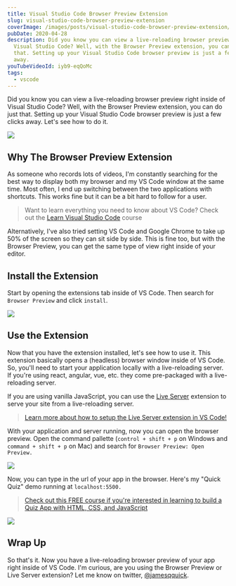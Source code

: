 ```yaml
---
title: Visual Studio Code Browser Preview Extension
slug: visual-studio-code-browser-preview-extension
coverImage: /images/posts/visual-studio-code-browser-preview-extension/cover.png
pubDate: 2020-04-28
description: Did you know you can view a live-reloading browser preview right inside of
  Visual Studio Code? Well, with the Browser Preview extension, you can do just
  that. Setting up your Visual Studio Code browser preview is just a few clicks
  away.
youTubeVideoId: iyb9-eqQoMc
tags:
  - vscode
---
```


Did you know you can view a live-reloading browser preview right inside of Visual Studio Code? Well, with the Browser Preview extension, you can do just that. Setting up your Visual Studio Code browser preview is just a few clicks away. Let's see how to do it.

![](/images/posts/visual-studio-code-browser-preview-extension/1.png)

## Why The Browser Preview Extension

As someone who records lots of videos, I'm constantly searching for the best way to display both my browser and my VS Code window at the same time. Most often, I end up switching between the two applications with shortcuts. This works fine but it can be a bit hard to follow for a user.

> Want to learn everything you need to know about VS Code? Check out the [Learn Visual Studio Code](https://www.udemy.com/course/learn-visual-studio-code/) course

Alternatively, I've also tried setting VS Code and Google Chrome to take up 50% of the screen so they can sit side by side. This is fine too, but with the Browser Preview, you can get the same type of view right inside of your editor.

## Install the Extension

Start by opening the extensions tab inside of VS Code. Then search for `Browser Preview` and click `install`.

![](/images/posts/visual-studio-code-browser-preview-extension/2.png)

## Use the Extension

Now that you have the extension installed, let's see how to use it. This extension basically opens a (headless) browser window inside of VS Code. So, you'll need to start your application locally with a live-reloading server. If you're using react, angular, vue, etc. they come pre-packaged with a live-reloading server.

If you are using vanilla JavaScript, you can use the [Live Server](https://marketplace.visualstudio.com/items?itemName=ritwickdey.LiveServer) extension to serve your site from a live-reloading server.

> [Learn more about how to setup the Live Server extension in VS Code!](https://www.youtube.com/watch?v=WzE0yqwbdgU)

With your application and server running, now you can open the browser preview. Open the command pallette (`control + shift + p` on Windows and `command + shift + p` on Mac) and search for `Browser Preview: Open Preview.`

![](/images/posts/visual-studio-code-browser-preview-extension/3.png)

Now, you can type in the url of your app in the browser. Here's my "Quick Quiz" demo running at `localhost:5500.`

> [Check out this FREE course if you're interested in learning to build a Quiz App with HTML, CSS, and JavaScript](https://www.youtube.com/watch?v=u98ROZjBWy8&list=PLDlWc9AfQBfZIkdVaOQXi1tizJeNJipEx)

![](/images/posts/visual-studio-code-browser-preview-extension/4.png)

## Wrap Up

So that's it. Now you have a live-reloading browser preview of your app right inside of VS Code. I'm curious, are you using the Browser Preview or Live Server extension? Let me know on twitter, [@jamesqquick](https://www.twitter.com/jamesqquick).
